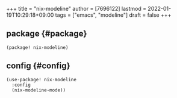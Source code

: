 +++
title = "nix-modeline"
author = [7696122]
lastmod = 2022-01-19T10:29:18+09:00
tags = ["emacs", "modeline"]
draft = false
+++

## package {#package}

```elisp
(package! nix-modeline)
```


## config {#config}

```elisp
(use-package! nix-modeline
  :config
  (nix-modeline-mode))
```

